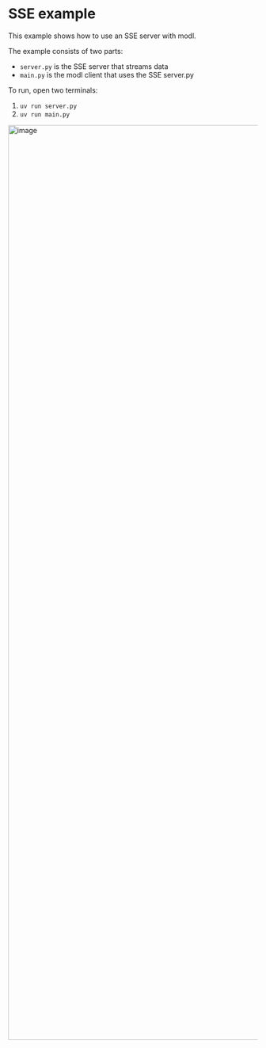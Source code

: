# SSE example

This example shows how to use an SSE server with modl.

The example consists of two parts:
- `server.py` is the SSE server that streams data
- `main.py` is the modl client that uses the SSE server.py

To run, open two terminals:

1. `uv run server.py`
2. `uv run main.py`

<img width="1848" alt="image" src="https://github.com/user-attachments/assets/94c1e17c-a8d7-4455-8008-8f02bc404c28" />
